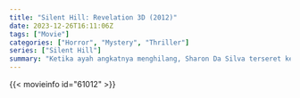 ```yaml
---
title: "Silent Hill: Revelation 3D (2012)"
date: 2023-12-26T16:11:06Z
tags: ["Movie"]
categories: ["Horror", "Mystery", "Thriller"]
series: ["Silent Hill"]
summary: "Ketika ayah angkatnya menghilang, Sharon Da Silva terseret ke dalam realitas alternatif yang aneh dan menakutkan yang menyimpan jawaban atas mimpi buruk mengerikan yang menghantuinya sejak kecil."
---
```


<mux-player stream-type="on-demand"
src="https://kp3d-my.sharepoint.com/personal/ryoo_kp3d_onmicrosoft_com/_layouts/15/download.aspx?share=ETzYgm62UlhClistVcSVvoUBUQOOYDNbSevGSbJnM3Drcg" prefer-playback="mse" controls>

</mux-player>


{{< movieinfo id="61012" >}}

<script src="https://cdn.jsdelivr.net/npm/@mux/mux-player"></script>

 <script type="application/ld+json ">
{
"@context": "https://schema.org/",
"@type": "VideoObject",
"name": "Silent Hill: Revelation 3D (2012)",
"contentUrl": "https://stream.mux.com/k02FvL2g7QPvhvOCdy8rRjuA21mPpRmwEYq900xunkKq4.m3u8",
"thumbnailUrl": "https://www.themoviedb.org/t/p/original/5iXScf4CRsNc3KCzzfVSvF3j1ia.jpg?width=314&fit_mode=preserve&time=25",
"uploadDate": "2023-12-20T07:13:18Z",
}

</script>

